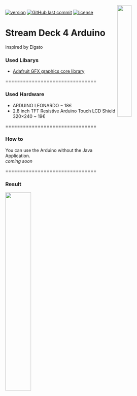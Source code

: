 <img align="right" src="https://i.imgur.com/Gfo25Of.png" height="30%" width="30%">

[![version](https://img.shields.io/github/release/tekks/Streamdeck/all.svg?style=flat-square)](https://github.com/Tekks/Streamdeck/releases)
[![GitHub last commit](https://img.shields.io/github/last-commit/tekks/Streamdeck.svg?style=flat-square)](https://github.com/Tekks/Streamdeck/commits/master)
[![license](https://img.shields.io/github/license/tekks/Streamdeck.svg?style=flat-square)](https://github.com/Tekks/Streamdeck/blob/master/LICENSE)

# Stream Deck 4 Arduino
inspired by Elgato

### Used Libarys
* [Adafruit GFX graphics core library](https://github.com/adafruit/Adafruit-GFX-Library)

===============================

### Used Hardware
* ARDUINO LEONARDO ~ 18€
* 2.8 inch TFT Resistive Arduino Touch LCD Shield 320×240 ~ 19€

===============================

### How to
You can use the Arduino without the Java Application.  
*coming soon*

===============================


### Result

<img align="left" src="https://i.imgur.com/81qnupm.jpg" height="40%" width="40%">

